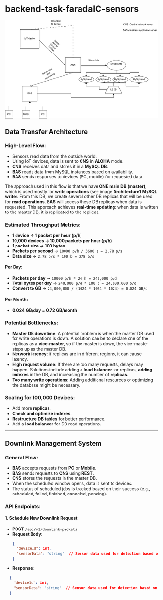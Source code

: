 # backend-task-faradaIC-sensors

![System Overview](https://github.com/liquiir97/backend-task-faradaIC-sensors/blob/main/Architecture1.png)

## Data Transfer Architecture

### High-Level Flow:
  * Sensors read data from the outside world.
  * Using IoT devices, data is sent to **CNS** in **ALOHA** mode.
  * **CNS** receives data and stores it in a **MySQL DB**.
  * **BAS** reads data from MySQL instances based on availability.
  * **BAS** sends responses to devices (PC, mobile) for requested data.

The approach used in this flow is that we have **ONE main DB (master)**, which is used mostly for **write operations** (see image **Architecture1 MySQL write**). From this DB, we create several other DB replicas that will be used for **read operations**. **BAS** will access these DB replicas when data is requested. This approach achieves **real-time updating**: when data is written to the master DB, it is replicated to the replicas.

### Estimated Throughput Metrics:
  * **1 device → 1 packet per hour (p/h)**
  * **10,000 devices → 10,000 packets per hour (p/h)**
  * **1 packet size → 100 bytes**
  * **Packets per second** → `10000 p/h / 3600 s = 2.78 p/s`
  * **Data size** → `2.78 p/s * 100 b = 278 b/s`

#### Per Day:
  * **Packets per day** → `10000 p/h * 24 h = 240,000 p/d`
  * **Total bytes per day** → `240,000 p/d * 100 b = 24,000,000 b/d`
  * **Convert to GB** → `24,000,000 / (1024 * 1024 * 1024) = 0.024 GB/d`
  
#### Per Month:
  * **0.024 GB/day = 0.72 GB/month**

### Potential Bottlenecks:
  * **Master DB downtime**: A potential problem is when the master DB used for write operations is down. A solution can be to declare one of the replicas as a **vice-master**, so if the master is down, the vice-master steps up as the master DB.
  * **Network latency**: If replicas are in different regions, it can cause latency.
  * **High request volume**: If there are too many requests, delays may happen. Solutions include adding a **load balancer** for replicas, **adding indexes** in the DB, and increasing the number of **replicas**.
  * **Too many write operations**: Adding additional resources or optimizing the database might be necessary.

### Scaling for 100,000 Devices:
  * Add more **replicas**.
  * **Check and optimize indexes**.
  * **Restructure DB tables** for better performance.
  * Add a **load balancer** for DB read operations.

---

## Downlink Management System

### General Flow:
  * **BAS** accepts requests from **PC** or **Mobile**.
  * **BAS** sends requests to **CNS** using **REST**.
  * **CNS** stores the requests in the master DB.
  * When the scheduled window opens, data is sent to devices.
  * The status of scheduled jobs is tracked based on their success (e.g., scheduled, failed, finished, canceled, pending).

### API Endpoints:

#### 1. Schedule New Downlink Request
- **POST** `/api/v1/downlink-packets`
- **Request Body**:
  ```json
  {
    "deviceId": int,
    "sensorData": "string"  // Sensor data used for detection based on the sensor
  }
  ```
- **Response**:
```json
  {
    "deviceId": int,
    "sensorData": "string"  // Sensor data used for detection based on the sensor
  }
  ```
